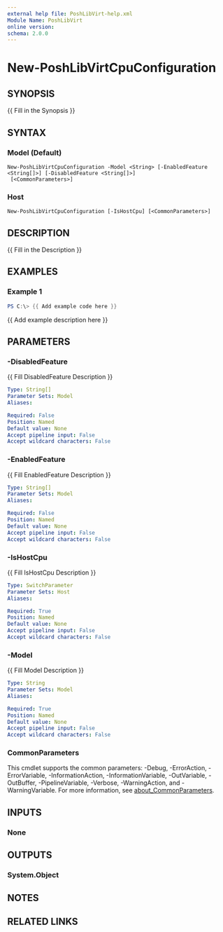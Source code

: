 ```yaml
---
external help file: PoshLibVirt-help.xml
Module Name: PoshLibVirt
online version:
schema: 2.0.0
---
```


# New-PoshLibVirtCpuConfiguration

## SYNOPSIS
{{ Fill in the Synopsis }}

## SYNTAX

### Model (Default)
```
New-PoshLibVirtCpuConfiguration -Model <String> [-EnabledFeature <String[]>] [-DisabledFeature <String[]>]
 [<CommonParameters>]
```

### Host
```
New-PoshLibVirtCpuConfiguration [-IsHostCpu] [<CommonParameters>]
```

## DESCRIPTION
{{ Fill in the Description }}

## EXAMPLES

### Example 1
```powershell
PS C:\> {{ Add example code here }}
```

{{ Add example description here }}

## PARAMETERS

### -DisabledFeature
{{ Fill DisabledFeature Description }}

```yaml
Type: String[]
Parameter Sets: Model
Aliases:

Required: False
Position: Named
Default value: None
Accept pipeline input: False
Accept wildcard characters: False
```

### -EnabledFeature
{{ Fill EnabledFeature Description }}

```yaml
Type: String[]
Parameter Sets: Model
Aliases:

Required: False
Position: Named
Default value: None
Accept pipeline input: False
Accept wildcard characters: False
```

### -IsHostCpu
{{ Fill IsHostCpu Description }}

```yaml
Type: SwitchParameter
Parameter Sets: Host
Aliases:

Required: True
Position: Named
Default value: None
Accept pipeline input: False
Accept wildcard characters: False
```

### -Model
{{ Fill Model Description }}

```yaml
Type: String
Parameter Sets: Model
Aliases:

Required: True
Position: Named
Default value: None
Accept pipeline input: False
Accept wildcard characters: False
```

### CommonParameters
This cmdlet supports the common parameters: -Debug, -ErrorAction, -ErrorVariable, -InformationAction, -InformationVariable, -OutVariable, -OutBuffer, -PipelineVariable, -Verbose, -WarningAction, and -WarningVariable. For more information, see [about_CommonParameters](http://go.microsoft.com/fwlink/?LinkID=113216).

## INPUTS

### None
## OUTPUTS

### System.Object
## NOTES

## RELATED LINKS
